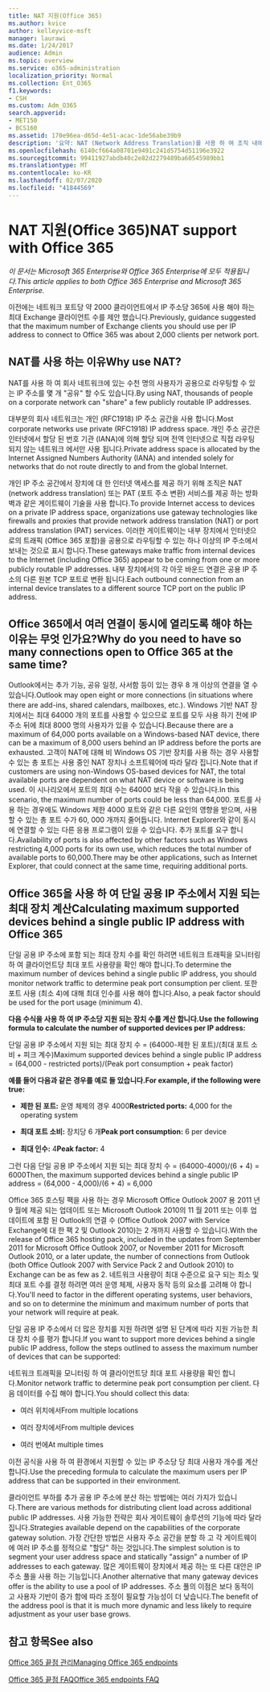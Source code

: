 ```yaml
---
title: NAT 지원(Office 365)
ms.author: kvice
author: kelleyvice-msft
manager: laurawi
ms.date: 1/24/2017
audience: Admin
ms.topic: overview
ms.service: o365-administration
localization_priority: Normal
ms.collection: Ent_O365
f1.keywords:
- CSH
ms.custom: Adm_O365
search.appverid:
- MET150
- BCS160
ms.assetid: 170e96ea-d65d-4e51-acac-1de56abe39b9
description: '요약: NAT (Network Address Translation)를 사용 하 여 조직 내에서 IP 주소당 사용할 수 있는 정확한 클라이언트 수를 대략적으로 결정 하는 방법에 대해 자세히 설명 합니다.'
ms.openlocfilehash: 6140cf664a08701e9491c241d5754d51196e3922
ms.sourcegitcommit: 99411927abdb40c2e82d2279489ba60545989bb1
ms.translationtype: MT
ms.contentlocale: ko-KR
ms.lasthandoff: 02/07/2020
ms.locfileid: "41844569"
---
```

# <a name="nat-support-with-office-365"></a><span data-ttu-id="925f7-103">NAT 지원(Office 365)</span><span class="sxs-lookup"><span data-stu-id="925f7-103">NAT support with Office 365</span></span>

<span data-ttu-id="925f7-104">*이 문서는 Microsoft 365 Enterprise와 Office 365 Enterprise에 모두 적용됩니다.*</span><span class="sxs-lookup"><span data-stu-id="925f7-104">*This article applies to both Office 365 Enterprise and Microsoft 365 Enterprise.*</span></span>

<span data-ttu-id="925f7-105">이전에는 네트워크 포트당 약 2000 클라이언트에서 IP 주소당 365에 사용 해야 하는 최대 Exchange 클라이언트 수를 제안 했습니다.</span><span class="sxs-lookup"><span data-stu-id="925f7-105">Previously, guidance suggested that the maximum number of Exchange clients you should use per IP address to connect to Office 365 was about 2,000 clients per network port.</span></span>
  
## <a name="why-use-nat"></a><span data-ttu-id="925f7-106">NAT를 사용 하는 이유</span><span class="sxs-lookup"><span data-stu-id="925f7-106">Why use NAT?</span></span>

<span data-ttu-id="925f7-107">NAT를 사용 하 여 회사 네트워크에 있는 수천 명의 사용자가 공용으로 라우팅할 수 있는 IP 주소를 몇 개 "공유" 할 수도 있습니다.</span><span class="sxs-lookup"><span data-stu-id="925f7-107">By using NAT, thousands of people on a corporate network can "share" a few publicly routable IP addresses.</span></span>
  
<span data-ttu-id="925f7-108">대부분의 회사 네트워크는 개인 (RFC1918) IP 주소 공간을 사용 합니다.</span><span class="sxs-lookup"><span data-stu-id="925f7-108">Most corporate networks use private (RFC1918) IP address space.</span></span> <span data-ttu-id="925f7-109">개인 주소 공간은 인터넷에서 할당 된 번호 기관 (IANA)에 의해 할당 되며 전역 인터넷으로 직접 라우팅 되지 않는 네트워크 에서만 사용 됩니다.</span><span class="sxs-lookup"><span data-stu-id="925f7-109">Private address space is allocated by the Internet Assigned Numbers Authority (IANA) and intended solely for networks that do not route directly to and from the global Internet.</span></span>
  
<span data-ttu-id="925f7-110">개인 IP 주소 공간에서 장치에 대 한 인터넷 액세스를 제공 하기 위해 조직은 NAT (network address translation) 또는 PAT (포트 주소 변환) 서비스를 제공 하는 방화벽과 같은 게이트웨이 기술을 사용 합니다.</span><span class="sxs-lookup"><span data-stu-id="925f7-110">To provide Internet access to devices on a private IP address space, organizations use gateway technologies like firewalls and proxies that provide network address translation (NAT) or port address translation (PAT) services.</span></span> <span data-ttu-id="925f7-111">이러한 게이트웨이는 내부 장치에서 인터넷으로의 트래픽 (Office 365 포함)을 공용으로 라우팅할 수 있는 하나 이상의 IP 주소에서 보내는 것으로 표시 합니다.</span><span class="sxs-lookup"><span data-stu-id="925f7-111">These gateways make traffic from internal devices to the Internet (including Office 365) appear to be coming from one or more publicly routable IP addresses.</span></span> <span data-ttu-id="925f7-112">내부 장치에서의 각 아웃 바운드 연결은 공용 IP 주소의 다른 원본 TCP 포트로 변환 됩니다.</span><span class="sxs-lookup"><span data-stu-id="925f7-112">Each outbound connection from an internal device translates to a different source TCP port on the public IP address.</span></span> 
  
## <a name="why-do-you-need-to-have-so-many-connections-open-to-office-365-at-the-same-time"></a><span data-ttu-id="925f7-113">Office 365에서 여러 연결이 동시에 열리도록 해야 하는 이유는 무엇 인가요?</span><span class="sxs-lookup"><span data-stu-id="925f7-113">Why do you need to have so many connections open to Office 365 at the same time?</span></span>

<span data-ttu-id="925f7-114">Outlook에서는 추가 기능, 공유 일정, 사서함 등이 있는 경우 8 개 이상의 연결을 열 수 있습니다.</span><span class="sxs-lookup"><span data-stu-id="925f7-114">Outlook may open eight or more connections (in situations where there are add-ins, shared calendars, mailboxes, etc.).</span></span> <span data-ttu-id="925f7-115">Windows 기반 NAT 장치에서는 최대 64000 개의 포트를 사용할 수 있으므로 포트를 모두 사용 하기 전에 IP 주소 뒤에 최대 8000 명의 사용자가 있을 수 있습니다.</span><span class="sxs-lookup"><span data-stu-id="925f7-115">Because there are a maximum of 64,000 ports available on a Windows-based NAT device, there can be a maximum of 8,000 users behind an IP address before the ports are exhausted.</span></span> <span data-ttu-id="925f7-116">고객이 NAT에 대해 비 Windows OS 기반 장치를 사용 하는 경우 사용할 수 있는 총 포트는 사용 중인 NAT 장치나 소프트웨어에 따라 달라 집니다.</span><span class="sxs-lookup"><span data-stu-id="925f7-116">Note that if customers are using non-Windows OS-based devices for NAT, the total available ports are dependent on what NAT device or software is being used.</span></span> <span data-ttu-id="925f7-117">이 시나리오에서 포트의 최대 수는 64000 보다 작을 수 있습니다.</span><span class="sxs-lookup"><span data-stu-id="925f7-117">In this scenario, the maximum number of ports could be less than 64,000.</span></span> <span data-ttu-id="925f7-118">포트를 사용 하는 경우에도 Windows 제한 4000 포트와 같은 다른 요인의 영향을 받으며, 사용할 수 있는 총 포트 수가 60, 000 개까지 줄어듭니다. Internet Explorer와 같이 동시에 연결할 수 있는 다른 응용 프로그램이 있을 수 있습니다. 추가 포트를 요구 합니다.</span><span class="sxs-lookup"><span data-stu-id="925f7-118">Availability of ports is also affected by other factors such as Windows restricting 4,000 ports for its own use, which reduces the total number of available ports to 60,000.There may be other applications, such as Internet Explorer, that could connect at the same time, requiring additional ports.</span></span>
  
## <a name="calculating-maximum-supported-devices-behind-a-single-public-ip-address-with-office-365"></a><span data-ttu-id="925f7-119">Office 365을 사용 하 여 단일 공용 IP 주소에서 지원 되는 최대 장치 계산</span><span class="sxs-lookup"><span data-stu-id="925f7-119">Calculating maximum supported devices behind a single public IP address with Office 365</span></span>

<span data-ttu-id="925f7-120">단일 공용 IP 주소에 포함 되는 최대 장치 수를 확인 하려면 네트워크 트래픽을 모니터링 하 여 클라이언트당 최대 포트 사용량을 확인 해야 합니다.</span><span class="sxs-lookup"><span data-stu-id="925f7-120">To determine the maximum number of devices behind a single public IP address, you should monitor network traffic to determine peak port consumption per client.</span></span> <span data-ttu-id="925f7-121">또한 포트 사용 (최소 4)에 대해 최대 인수를 사용 해야 합니다.</span><span class="sxs-lookup"><span data-stu-id="925f7-121">Also, a peak factor should be used for the port usage (minimum 4).</span></span> 
  
 <span data-ttu-id="925f7-122">**다음 수식을 사용 하 여 IP 주소당 지원 되는 장치 수를 계산 합니다.**</span><span class="sxs-lookup"><span data-stu-id="925f7-122">**Use the following formula to calculate the number of supported devices per IP address:**</span></span>
  
<span data-ttu-id="925f7-123">단일 공용 IP 주소에서 지원 되는 최대 장치 수 = (64000-제한 된 포트)/(최대 포트 소비 + 피크 계수)</span><span class="sxs-lookup"><span data-stu-id="925f7-123">Maximum supported devices behind a single public IP address = (64,000 - restricted ports)/(Peak port consumption + peak factor)</span></span>
  
 <span data-ttu-id="925f7-124">**예를 들어 다음과 같은 경우를 예로 들 있습니다.**</span><span class="sxs-lookup"><span data-stu-id="925f7-124">**For example, if the following were true:**</span></span>
  
- <span data-ttu-id="925f7-125">**제한 된 포트:** 운영 체제의 경우 4000</span><span class="sxs-lookup"><span data-stu-id="925f7-125">**Restricted ports:** 4,000 for the operating system</span></span>

- <span data-ttu-id="925f7-126">**최대 포트 소비:** 장치당 6 개</span><span class="sxs-lookup"><span data-stu-id="925f7-126">**Peak port consumption:** 6 per device</span></span>

- <span data-ttu-id="925f7-127">**최대 인수:** 4</span><span class="sxs-lookup"><span data-stu-id="925f7-127">**Peak factor:** 4</span></span>

<span data-ttu-id="925f7-128">그런 다음 단일 공용 IP 주소에서 지원 되는 최대 장치 수 = (64000-4000)/(6 + 4) = 6000</span><span class="sxs-lookup"><span data-stu-id="925f7-128">Then, the maximum supported devices behind a single public IP address = (64,000 - 4,000)/(6 + 4) = 6,000</span></span>
  
<span data-ttu-id="925f7-129">Office 365 호스팅 팩을 사용 하는 경우 Microsoft Office Outlook 2007 용 2011 년 9 월에 제공 되는 업데이트 또는 Microsoft Outlook 2010의 11 월 2011 또는 이후 업데이트에 포함 된 Outlook의 연결 수 (Office Outlook 2007 with Service Exchange에 대 한 팩 2 및 Outlook 2010)는 2 개까지 사용할 수 있습니다.</span><span class="sxs-lookup"><span data-stu-id="925f7-129">With the release of Office 365 hosting pack, included in the updates from September 2011 for Microsoft Office Outlook 2007, or November 2011 for Microsoft Outlook 2010, or a later update, the number of connections from Outlook (both Office Outlook 2007 with Service Pack 2 and Outlook 2010) to Exchange can be as few as 2.</span></span> <span data-ttu-id="925f7-130">네트워크 사용량이 최대 수준으로 요구 되는 최소 및 최대 포트 수를 결정 하려면 여러 운영 체제, 사용자 동작 등의 요소를 고려해 야 합니다.</span><span class="sxs-lookup"><span data-stu-id="925f7-130">You'll need to factor in the different operating systems, user behaviors, and so on to determine the minimum and maximum number of ports that your network will require at peak.</span></span>
  
<span data-ttu-id="925f7-131">단일 공용 IP 주소에서 더 많은 장치를 지원 하려면 설명 된 단계에 따라 지원 가능한 최대 장치 수를 평가 합니다.</span><span class="sxs-lookup"><span data-stu-id="925f7-131">If you want to support more devices behind a single public IP address, follow the steps outlined to assess the maximum number of devices that can be supported:</span></span>
  
<span data-ttu-id="925f7-132">네트워크 트래픽을 모니터링 하 여 클라이언트당 최대 포트 사용량을 확인 합니다.</span><span class="sxs-lookup"><span data-stu-id="925f7-132">Monitor network traffic to determine peak port consumption per client.</span></span> <span data-ttu-id="925f7-133">다음 데이터를 수집 해야 합니다.</span><span class="sxs-lookup"><span data-stu-id="925f7-133">You should collect this data:</span></span>
  
- <span data-ttu-id="925f7-134">여러 위치에서</span><span class="sxs-lookup"><span data-stu-id="925f7-134">From multiple locations</span></span>
    
- <span data-ttu-id="925f7-135">여러 장치에서</span><span class="sxs-lookup"><span data-stu-id="925f7-135">From multiple devices</span></span>
    
- <span data-ttu-id="925f7-136">여러 번에</span><span class="sxs-lookup"><span data-stu-id="925f7-136">At multiple times</span></span>
    
<span data-ttu-id="925f7-137">이전 공식을 사용 하 여 환경에서 지원할 수 있는 IP 주소당 당 최대 사용자 개수를 계산 합니다.</span><span class="sxs-lookup"><span data-stu-id="925f7-137">Use the preceding formula to calculate the maximum users per IP address that can be supported in their environment.</span></span>
  
<span data-ttu-id="925f7-138">클라이언트 부하를 추가 공용 IP 주소에 분산 하는 방법에는 여러 가지가 있습니다.</span><span class="sxs-lookup"><span data-stu-id="925f7-138">There are various methods for distributing client load across additional public IP addresses.</span></span> <span data-ttu-id="925f7-139">사용 가능한 전략은 회사 게이트웨이 솔루션의 기능에 따라 달라 집니다.</span><span class="sxs-lookup"><span data-stu-id="925f7-139">Strategies available depend on the capabilities of the corporate gateway solution.</span></span> <span data-ttu-id="925f7-140">가장 간단한 방법은 사용자 주소 공간을 분할 하 고 각 게이트웨이에 여러 IP 주소를 정적으로 "할당" 하는 것입니다.</span><span class="sxs-lookup"><span data-stu-id="925f7-140">The simplest solution is to segment your user address space and statically "assign" a number of IP addresses to each gateway.</span></span> <span data-ttu-id="925f7-141">많은 게이트웨이 장치에서 제공 하는 또 다른 대안은 IP 주소 풀을 사용 하는 기능입니다.</span><span class="sxs-lookup"><span data-stu-id="925f7-141">Another alternative that many gateway devices offer is the ability to use a pool of IP addresses.</span></span> <span data-ttu-id="925f7-142">주소 풀의 이점은 보다 동적이 고 사용자 기반이 증가 함에 따라 조정이 필요할 가능성이 더 낮습니다.</span><span class="sxs-lookup"><span data-stu-id="925f7-142">The benefit of the address pool is that it is much more dynamic and less likely to require adjustment as your user base grows.</span></span>
  
## <a name="see-also"></a><span data-ttu-id="925f7-143">참고 항목</span><span class="sxs-lookup"><span data-stu-id="925f7-143">See also</span></span>

[<span data-ttu-id="925f7-144">Office 365 끝점 관리</span><span class="sxs-lookup"><span data-stu-id="925f7-144">Managing Office 365 endpoints</span></span>](https://support.office.com/article/99cab9d4-ef59-4207-9f2b-3728eb46bf9a)
  
[<span data-ttu-id="925f7-145">Office 365 끝점 FAQ</span><span class="sxs-lookup"><span data-stu-id="925f7-145">Office 365 endpoints FAQ</span></span>](https://support.office.com/article/d4088321-1c89-4b96-9c99-54c75cae2e6d)
